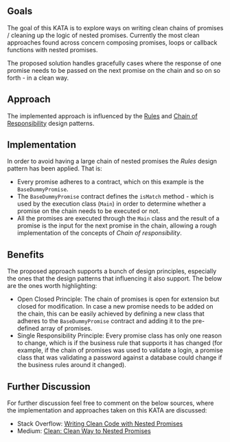 ## Goals
The goal of this KATA is to explore ways on writing clean chains of promises / cleaning up the logic of nested promises. Currently the most clean approaches found across concern composing promises, loops or callback functions with nested promises.

The proposed solution handles gracefully cases where the response of one promise needs to be passed on the next promise on the chain and so on so forth - in a clean way.

## Approach
The implemented approach is influenced by the [Rules](https://levelup.gitconnected.com/rules-design-pattern-in-c-6c62f0e20ee0#:%7E:text=Rules%20design%20pattern%20helps%20the,improve%20our%20file%20validation%20logic.) and [Chain of Responsibility](https://refactoring.guru/design-patterns/chain-of-responsibility#:%7E:text=Chain%20of%20Responsibility%20is%20a,next%20handler%20in%20the%20chain.) design patterns.

## Implementation
In order to avoid having a large chain of nested promises the _Rules_ design pattern has been applied. That is:
- Every promise adheres to a contract, which on this example is the `BaseDummyPromise`.
- The `BaseDummyPromise` contract defines the `isMatch` method - which is used by the execution class (`Main`) in order to determine whether a promise on the chain needs to be executed or not.
- All the promises are executed through the `Main` class and the result of a promise is the input for the next promise in the chain, allowing a rough implementation of the concepts of _Chain of responsibility_.

## Benefits
The proposed approach supports a bunch of design principles, especially the ones that the design patterns that influencing it also support. The below are the ones worth highlighting: 
- Open Closed Principle: The chain of promises is open for extension but closed for modification. In case a new promise needs to be added on the chain, this can be easily achieved by defining a new class that adheres to the `BaseDummyPromise` contract and adding it to the pre-defined array of promises.
- Single Responsibility Principle: Every promise class has only one reason to change, which is if the business rule that supports it has changed (for example, if the chain of promises was used to validate a login, a promise class that was validating a password against a database could change if the business rules around it changed).

## Further Discussion
For further discussion feel free to comment on the below sources, where the implementation and approaches taken on this KATA are discussed:
- Stack Overflow: [Writing Clean Code with Nested Promises](https://stackoverflow.com/questions/15913448/writing-clean-code-with-nested-promises/75126266#75126266)
- Medium: [Clean: Clean Way to Nested Promises](https://ioannis-brandt.medium.com/clean-way-to-nested-promises-5c2f72d3841c)